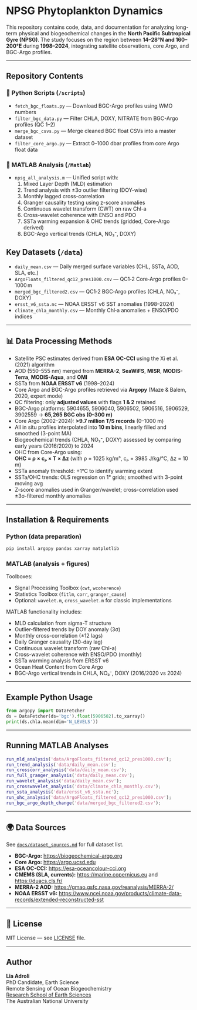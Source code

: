 # NPSG Phytoplankton Dynamics

This repository contains code, data, and documentation for analyzing long-term physical and biogeochemical changes in the **North Pacific Subtropical Gyre (NPSG)**. The study focuses on the region between **14–28°N and 160–200°E** during **1998–2024**, integrating satellite observations, core Argo, and BGC-Argo profiles.

---

## Repository Contents

### 🔹 Python Scripts (`/scripts`)
- `fetch_bgc_floats.py` — Download BGC-Argo profiles using WMO numbers
- `filter_bgc_data.py` — Filter CHLA, DOXY, NITRATE from BGC-Argo profiles (QC 1–2)
- `merge_bgc_csvs.py` — Merge cleaned BGC float CSVs into a master dataset
- `filter_core_argo.py` — Extract 0–1000 dbar profiles from core Argo float data

### 🔹 MATLAB Analysis (`/Matlab`)
- `npsg_all_analysis.m` — Unified script with:
  1. Mixed Layer Depth (MLD) estimation
  2. Trend analysis with ±3σ outlier filtering (DOY-wise)
  3. Monthly lagged cross-correlation
  4. Granger causality testing using z-score anomalies
  5. Continuous wavelet transform (CWT) on raw Chl-a
  6. Cross-wavelet coherence with ENSO and PDO
  7. SSTa warming expansion & OHC trends (gridded, Core-Argo derived)
  8. BGC-Argo vertical trends (CHLA, NO₃⁻, DOXY)

## Key Datasets (`/data`)

- `daily_mean.csv` — Daily merged surface variables (CHL, SSTa, AOD, SLA, etc.)
- `ArgoFloats_filtered_qc12_pres1000.csv` — QC1‑2 Core‑Argo profiles 0–1000 m
- `merged_bgc_filtered2.csv` — QC1‑2 BGC‑Argo profiles (CHLA, NO₃⁻, DOXY)
- `ersst_v6_ssta.nc` — NOAA ERSST v6 SST anomalies (1998–2024)
- `climate_chla_monthly.csv` — Monthly Chl‑a anomalies + ENSO/PDO indices

---

## 📊 Data Processing Methods

- Satellite PSC estimates derived from **ESA OC-CCI** using the Xi et al. (2021) algorithm
- AOD (550–555 nm) merged from **MERRA-2**, **SeaWiFS**, **MISR**, **MODIS-Terra**, **MODIS-Aqua**, and **OMI**
- SSTa from **NOAA ERSST v6** (1998–2024)
- Core Argo and BGC-Argo profiles retrieved via **Argopy** (Maze & Balem, 2020, expert mode)
- QC filtering: only **adjusted values** with flags **1 & 2** retained
- BGC-Argo platforms: 5904655, 5906040, 5906502, 5906516, 5906529, 3902559 → **65,265 BGC obs (0–300 m)**
- Core Argo (2002–2024): **>9.7 million T/S records** (0–1000 m)
- All in situ profiles interpolated into **10 m bins**, linearly filled and smoothed (3-point MA)
- Biogeochemical trends (CHLA, NO₃⁻, DOXY) assessed by comparing early years (2016/2020) to 2024
- OHC from Core-Argo using:  
  	**OHC = ρ × cₚ × T × Δz**  (with ρ = 1025 kg/m³, cₚ = 3985 J/kg/°C, Δz = 10 m)
- SSTa anomaly threshold: +1°C to identify warming extent
- SSTa/OHC trends: OLS regression on 1° grids; smoothed with 3-point moving avg
- Z-score anomalies used in Granger/wavelet; cross-correlation used ±3σ-filtered monthly anomalies

---

## Installation & Requirements

### Python (data preparation)
```bash
pip install argopy pandas xarray matplotlib
```

### MATLAB (analysis + figures)
Toolboxes:
- Signal Processing Toolbox (`cwt`, `wcoherence`)
- Statistics Toolbox (`fitlm`, `corr`, `granger_cause`)
- Optional: `wavelet.m`, `cross_wavelet.m` for classic implementations


MATLAB functionality includes:
- MLD calculation from sigma-T structure
- Outlier-filtered trends by DOY anomaly (3σ)
- Monthly cross-correlation (±12 lags)
- Daily Granger causality (30-day lag)
- Continuous wavelet transform (raw Chl-a)
- Cross-wavelet coherence with ENSO/PDO (monthly)
- SSTa warming analysis from ERSST v6
- Ocean Heat Content from Core Argo
- BGC-Argo vertical trends in CHLA, NO₃⁻, DOXY (2016/2020 vs 2024)

---

## Example Python Usage
```python
from argopy import DataFetcher
ds = DataFetcher(ds='bgc').float(5906502).to_xarray()
print(ds.chla.mean(dim='N_LEVELS'))
```

---

## Running MATLAB Analyses
```matlab
run_mld_analysis('data/ArgoFloats_filtered_qc12_pres1000.csv');
run_trend_analysis('data/daily_mean.csv');
run_crosscorr_analysis('data/daily_mean.csv');
run_full_granger_analysis('data/daily_mean.csv');
run_wavelet_analysis('data/daily_mean.csv');
run_crosswavelet_analysis('data/climate_chla_monthly.csv');
run_ssta_analysis('data/ersst_v6_ssta.nc');
run_ohc_analysis('data/ArgoFloats_filtered_qc12_pres1000.csv');
run_bgc_argo_depth_change('data/merged_bgc_filtered2.csv');
```
---

## 🌍 Data Sources
See [`docs/dataset_sources.md`](docs/dataset_sources.md) for full dataset list.
- **BGC-Argo:** https://biogeochemical-argo.org
- **Core Argo:** https://argo.ucsd.edu
- **ESA OC-CCI:** https://esa-oceancolour-cci.org
- **CMEMS (SLA, currents):** https://marine.copernicus.eu and https://duacs.cls.fr/ 
- **MERRA-2 AOD:** https://gmao.gsfc.nasa.gov/reanalysis/MERRA-2/
- **NOAA ERSST v6:** https://www.ncei.noaa.gov/products/climate-data-records/extended-reconstructed-sst

---

## 📄 License
MIT License — see [LICENSE](LICENSE) file.

---

## Author
**Lia Adroli**  
PhD Candidate, Earth Science  
Remote Sensing of Ocean Biogeochemistry  
[Research School of Earth Sciences](https://earthsciences.anu.edu.au)  
The Australian National University
